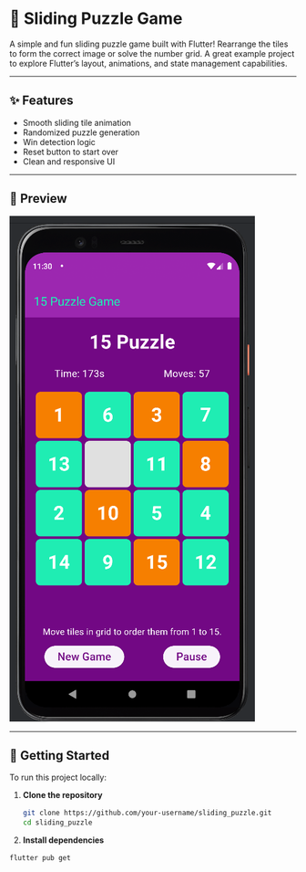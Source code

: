 # 🧩 Sliding Puzzle Game

A simple and fun sliding puzzle game built with Flutter! Rearrange the tiles to form the correct image or solve the number grid. A great example project to explore Flutter’s layout, animations, and state management capabilities.

---

## ✨ Features

- Smooth sliding tile animation  
- Randomized puzzle generation  
- Win detection logic  
- Reset button to start over  
- Clean and responsive UI  

---

## 📸 Preview

![Sliding Puzzle Preview](assets/screenshot.png)

---

## 🚀 Getting Started

To run this project locally:

1. **Clone the repository**
   ```bash
   git clone https://github.com/your-username/sliding_puzzle.git
   cd sliding_puzzle

2. **Install dependencies**
```bash
flutter pub get
